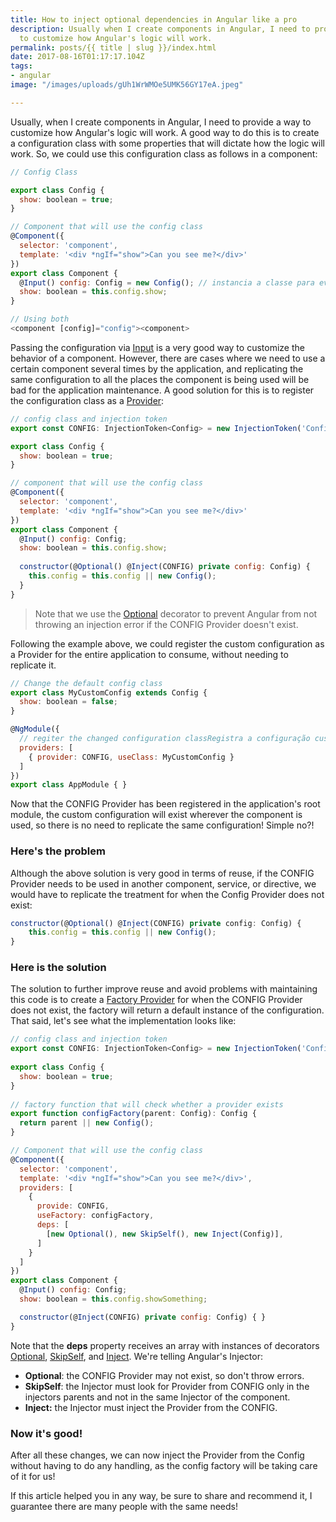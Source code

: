 ```yaml
---
title: How to inject optional dependencies in Angular like a pro
description: Usually when I create components in Angular, I need to provide a way
  to customize how Angular's logic will work.
permalink: posts/{{ title | slug }}/index.html
date: 2017-08-16T01:17:17.104Z
tags:
- angular
image: "/images/uploads/gUh1WrWMOe5UMK56GY17eA.jpeg"

---
```

Usually, when I create components in Angular, I need to provide a way to customize how Angular's logic will work. A good way to do this is to create a configuration class with some properties that will dictate how the logic will work. So, we could use this configuration class as follows in a component:

```js
// Config Class

export class Config {
  show: boolean = true;
}

// Component that will use the config class
@Component({ 
  selector: 'component',
  template: '<div *ngIf="show">Can you see me?</div>'
})
export class Component {  
  @Input() config: Config = new Config(); // instancia a classe para evitar erros
  show: boolean = this.config.show;
}

// Using both
<component [config]="config"><component>
```

Passing the configuration via [Input](https://angular.io/api/core/Input) is a very good way to customize the behavior of a component. However, there are cases where we need to use a certain component several times by the application, and replicating the same configuration to all the places the component is being used will be bad for the application maintenance. A good solution for this is to register the configuration class as a [Provider](https://angular.io/api/core/Provider):

```js
// config class and injection token
export const CONFIG: InjectionToken<Config> = new InjectionToken('Config')

export class Config {
  show: boolean = true;
}

// component that will use the config class  
@Component({ 
  selector: 'component',
  template: '<div *ngIf="show">Can you see me?</div>'
})
export class Component {  
  @Input() config: Config;
  show: boolean = this.config.show;
  
  constructor(@Optional() @Inject(CONFIG) private config: Config) { 
    this.config = this.config || new Config();
  }
}
```

> Note that we use the [Optional](https://angular.io/api/core/Optional) decorator to prevent Angular from not throwing an injection error if the CONFIG Provider doesn't exist.

Following the example above, we could register the custom configuration as a Provider for the entire application to consume, without needing to replicate it.

```js
// Change the default config class
export class MyCustomConfig extends Config {
  show: boolean = false;
}

@NgModule({
  // regiter the changed configuration classRegistra a configuração customizada   
  providers: [
    { provider: CONFIG, useClass: MyCustomConfig }
  ]
})
export class AppModule { }
```

Now that the CONFIG Provider has been registered in the application's root module, the custom configuration will exist wherever the component is used, so there is no need to replicate the same configuration! Simple no?!

### Here's the problem

Although the above solution is very good in terms of reuse, if the CONFIG Provider needs to be used in another component, service, or directive, we would have to replicate the treatment for when the Config Provider does not exist:

```js
constructor(@Optional() @Inject(CONFIG) private config: Config) {   
    this.config = this.config || new Config();  
}
```

### Here is the solution

The solution to further improve reuse and avoid problems with maintaining this code is to create a [Factory Provider](https://angular.io/api/core/FactoryProvider) for when the CONFIG Provider does not exist, the factory will return a default instance of the configuration. That said, let's see what the implementation looks like:

```js
// config class and injection token
export const CONFIG: InjectionToken<Config> = new InjectionToken('Config');
  
export class Config {
  show: boolean = true;
}
 
// factory function that will check whether a provider exists
export function configFactory(parent: Config): Config {
  return parent || new Config();
}

// Component that will use the config class
@Component({ 
  selector: 'component',
  template: '<div *ngIf="show">Can you see me?</div>',
  providers: [
    {
      provide: CONFIG,
      useFactory: configFactory,
      deps: [
        [new Optional(), new SkipSelf(), new Inject(Config)],
      ]
    }
  ]
})
export class Component {  
  @Input() config: Config; 
  show: boolean = this.config.showSomething;

  constructor(@Inject(CONFIG) private config: Config) { }
}
```

Note that the **deps** property receives an array with instances of decorators [Optional](https://angular.io/api/core/Optional), [SkipSelf](https://angular.io/api/core/SkipSelf), and [Inject](https://angular.io/api/core/Inject). We're telling Angular's Injector:

* **Optional**: the CONFIG Provider may not exist, so don't throw errors.
* **SkipSelf**: the Injector must look for Provider from CONFIG only in the injectors parents and not in the same Injector of the component.
* **Inject:** the Injector must inject the Provider from the CONFIG.

### Now it's good!

After all these changes, we can now inject the Provider from the Config without having to do any handling, as the config factory will be taking care of it for us!

If this article helped you in any way, be sure to share and recommend it, I guarantee there are many people with the same needs!